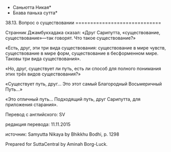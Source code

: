 * Саньютта Никая*
* Бхава паньха сутта*

38\.13\. Вопрос о существовании
\=\=\=\=\=\=\=\=\=\=\=\=\=\=\=\=\=\=\=\=\=\=\=\=\=\=\=\=\=

Странник Джамбукхадака сказал: «Друг Сарипутта, «существование, существование»—так говорят\. Что такое существование?»

«Есть, друг, эти три вида существования: существование в мире чувств, существование в мире форм, существование в бесформенном мире\. Таковы три вида существования»\.

«Но, друг, существует ли путь, есть ли способ для полного понимания этих трёх видов существования?»

«Существует путь, друг… Это этот самый Благородный Восьмеричный Путь…»

«Это отличный путь… Подходящий путь, друг Сарипутта, для приложения старания»\.

Перевод с английского: SV

редакция перевода: 11\.11\.2015

источник: Samyutta Nikaya by Bhikkhu Bodhi, p\. 1298

Prepared for SuttaCentral by Aminah Borg\-Luck\.
